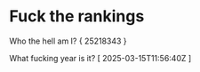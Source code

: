 # Fuck the rankings

Who the hell am I?
{ 25218343 }

What fucking year is it?
[ 2025-03-15T11:56:40Z ]
